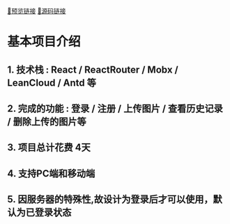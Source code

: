 
<a href='https://codenotkey.github.io/PicBed2/#/'>🌈预览链接</a>
<a href='https://github.com/codenotkey/picBed/'>🌊源码链接</a>
<h1>基本项目介绍</h1>
<h2>1. 技术栈 :<MyStrong> React / ReactRouter / Mobx / LeanCloud / Antd 等</MyStrong></h2>
<h2>2. 完成的功能 : <MyStrong>登录 / 注册 / 上传图片 / 查看历史记录 / 删除上传的图片等</MyStrong></h2>
<h2>3. 项目总计花费<MyStrong> 4天</MyStrong></h2>
<h2>4. 支持PC端和移动端
<h2>5. 因服务器的特殊性,故设计为登录后才可以使用，默认为已登录状态</h2>

